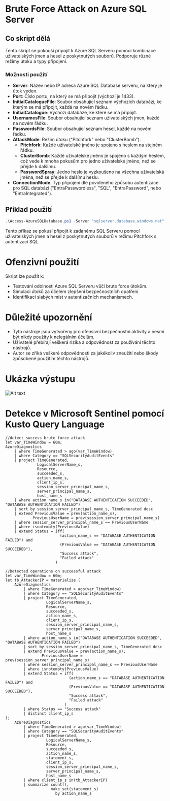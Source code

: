 # Brute Force Attack on Azure SQL Server

## Co skript dělá
Tento skript se pokouší připojit k Azure SQL Serveru pomocí kombinace uživatelských jmen a hesel z poskytnutých souborů. Podporuje různé režimy útoku a typy připojení.

### Možnosti použití
- **Server**: Název nebo IP adresa Azure SQL Database serveru, na který je útok veden.
- **Port**: Číslo portu, na který se má připojit (výchozí je 1433).
- **InitialCatalogueFile**: Soubor obsahující seznam výchozích databází, ke kterým se má připojit, každá na novém řádku.
- **InitialCatalogue**: Výchozí databáze, ke které se má připojit.
- **UsernamesFile**: Soubor obsahující seznam uživatelských jmen, každé na novém řádku.
- **PasswordsFile**: Soubor obsahující seznam hesel, každé na novém řádku.
- **AttackMode**: Režim útoku ("Pitchfork" nebo "ClusterBomb").
  - **Pitchfork**: Každé uživatelské jméno je spojeno s heslem na stejném řádku.
  - **ClusterBomb**: Každé uživatelské jméno je spojeno s každým heslem, což vede k mnoha pokusům pro jedno uživatelské jméno, než se přejde k dalšímu.
  - **PasswordSpray**: Jedno heslo je vyzkoušeno na všechna uživatelská jména, než se přejde k dalšímu heslu.
- **ConnectionMode**: Typ připojení dle povoleného způsobu autentizace pro SQL databázi ("EntraPasswordless", "SQL", "EntraPassword", nebo "EntraIntegrated").

## Příklad použití
```powershell
.\Access-AzureSQLDatabase.ps1 -Server "sqlserver.database.windows.net" -Port 1433 -InitialCatalogueFile "initialCatalogue.txt" -UsernamesFile "usernames.txt" -PasswordsFile "passwords.txt" -AttackMode "Pitchfork" -ConnectionMode "SQL"
```

Tento příkaz se pokusí připojit k zadanému SQL Serveru pomocí uživatelských jmen a hesel z poskytnutých souborů v režimu Pitchfork s autentizací SQL.

# Ofenzivní použití
Skript lze použít k:
- Testování odolnosti Azure SQL Serveru vůči brute force útokům.
- Simulaci útoků za účelem zlepšení bezpečnostních opatření.
- Identifikaci slabých míst v autentizačních mechanismech.

# Důležité upozornění
- Tyto nástroje jsou vytvořeny pro ofensivní bezpečnostní aktivity a nesmí být nikdy použity k nelegálním účelům.
- Uživatelé přebírají veškerá rizika a odpovědnost za používání těchto nástrojů.
- Autor se zříká veškeré odpovědnosti za jakékoliv zneužití nebo škody způsobené použitím těchto nástrojů.

# Ukázka výstupu
![Alt text](https://github.com/cyb3r5t4lk3r/HackSmithTools/blob/main/Media/Azure-SQL.gif)

# Detekce v Microsoft Sentinel pomocí Kusto Query Language
```kusto
//detect success brute force attack
let var_TimeWindow = 60m;
AzureDiagnostics
    | where TimeGenerated > ago(var_TimeWindow)
    | where Category == "SQLSecurityAuditEvents"
    | project TimeGenerated, 
              LogicalServerName_s, 
              Resource, 
              succeeded_s, 
              action_name_s, 
              client_ip_s,
              session_server_principal_name_s, 
              server_principal_name_s, 
              host_name_s
    | where action_name_s in("DATABASE AUTHENTICATION SUCCEEDED", "DATABASE AUTHENTICATION FAILED")
    | sort by session_server_principal_name_s, TimeGenerated desc
    | extend PreviousValue = prev(action_name_s),
            PreviousUserName = prev(session_server_principal_name_s)
    | where session_server_principal_name_s == PreviousUserName
    | where isnotempty(PreviousValue)
    | extend Status = iff(
                        (action_name_s == "DATABASE AUTHENTICATION FAILED") and 
                        (PreviousValue == "DATABASE AUTHENTICATION SUCCEEDED"), 
                        "Success attack", 
                        "Failed attack"
                      )

//Detected operations on successful attack
let var_TimeWindow = 60m;
let tb_AttackerIP = materialize (
    AzureDiagnostics
        | where TimeGenerated > ago(var_TimeWindow)
        | where Category == "SQLSecurityAuditEvents"
        | project TimeGenerated, 
                  LogicalServerName_s, 
                  Resource, 
                  succeeded_s, 
                  action_name_s, 
                  client_ip_s,
                  session_server_principal_name_s, 
                  server_principal_name_s, 
                  host_name_s
        | where action_name_s in("DATABASE AUTHENTICATION SUCCEEDED", "DATABASE AUTHENTICATION FAILED")
        | sort by session_server_principal_name_s, TimeGenerated desc
        | extend PreviousValue = prev(action_name_s),
                PreviousUserName = prev(session_server_principal_name_s)
        | where session_server_principal_name_s == PreviousUserName
        | where isnotempty(PreviousValue) 
        | extend Status = iff(
                            (action_name_s == "DATABASE AUTHENTICATION FAILED") and 
                            (PreviousValue == "DATABASE AUTHENTICATION SUCCEEDED"), 
                            "Success attack", 
                            "Failed attack"
                          )
        | where Status == "Success attack"
        | distinct client_ip_s
);
    AzureDiagnostics
        | where TimeGenerated > ago(var_TimeWindow)
        | where Category == "SQLSecurityAuditEvents"
        | project TimeGenerated, 
                  LogicalServerName_s, 
                  Resource, 
                  succeeded_s, 
                  action_name_s, 
                  statement_s, 
                  client_ip_s,
                  session_server_principal_name_s, 
                  server_principal_name_s, 
                  host_name_s
        | where client_ip_s in(tb_AttackerIP)
        | summarize count(), 
                    make_set(statement_s) 
                      by action_name_s
```